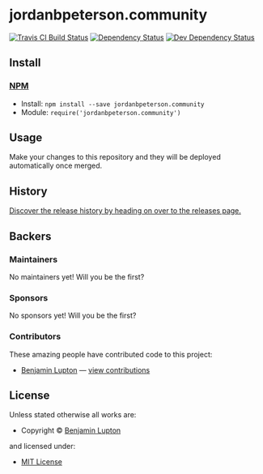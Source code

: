 <!-- TITLE/ -->

<h1>jordanbpeterson.community</h1>

<!-- /TITLE -->


<!-- BADGES/ -->

<span class="badge-travisci"><a href="http://travis-ci.org/balupton/jordanbpeterson.community" title="Check this project's build status on TravisCI"><img src="https://img.shields.io/travis/balupton/jordanbpeterson.community/master.svg" alt="Travis CI Build Status" /></a></span>
<span class="badge-daviddm"><a href="https://david-dm.org/balupton/jordanbpeterson.community" title="View the status of this project's dependencies on DavidDM"><img src="https://img.shields.io/david/balupton/jordanbpeterson.community.svg" alt="Dependency Status" /></a></span>
<span class="badge-daviddmdev"><a href="https://david-dm.org/balupton/jordanbpeterson.community#info=devDependencies" title="View the status of this project's development dependencies on DavidDM"><img src="https://img.shields.io/david/dev/balupton/jordanbpeterson.community.svg" alt="Dev Dependency Status" /></a></span>

<!-- /BADGES -->


<!-- DESCRIPTION/ -->



<!-- /DESCRIPTION -->


<!-- INSTALL/ -->

<h2>Install</h2>

<a href="https://npmjs.com" title="npm is a package manager for javascript"><h3>NPM</h3></a><ul>
<li>Install: <code>npm install --save jordanbpeterson.community</code></li>
<li>Module: <code>require('jordanbpeterson.community')</code></li></ul>

<!-- /INSTALL -->


## Usage
Make your changes to this repository and they will be deployed automatically once merged.

<!-- HISTORY/ -->

<h2>History</h2>

<a href="https://github.com/balupton/jordanbpeterson.community/releases">Discover the release history by heading on over to the releases page.</a>

<!-- /HISTORY -->


<!-- BACKERS/ -->

<h2>Backers</h2>

<h3>Maintainers</h3>

No maintainers yet! Will you be the first?

<h3>Sponsors</h3>

No sponsors yet! Will you be the first?



<h3>Contributors</h3>

These amazing people have contributed code to this project:

<ul><li><a href="http://balupton.com">Benjamin Lupton</a> — <a href="https://github.com/balupton/jordanbpeterson.community/commits?author=balupton" title="View the GitHub contributions of Benjamin Lupton on repository balupton/jordanbpeterson.community">view contributions</a></li></ul>



<!-- /BACKERS -->


<!-- LICENSE/ -->

<h2>License</h2>

Unless stated otherwise all works are:

<ul><li>Copyright &copy; <a href="http://balupton.com">Benjamin Lupton</a></li></ul>

and licensed under:

<ul><li><a href="http://spdx.org/licenses/MIT.html">MIT License</a></li></ul>

<!-- /LICENSE -->
